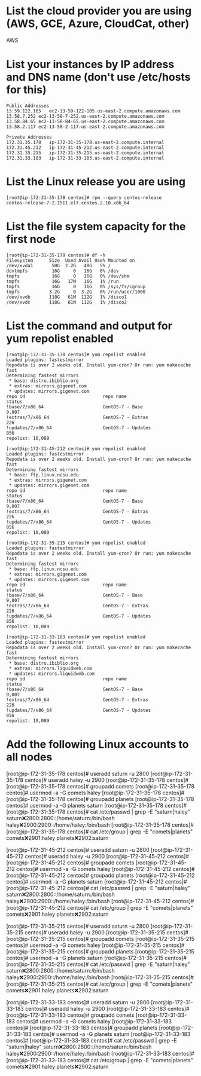 # List the cloud provider you are using (AWS, GCE, Azure, CloudCat, other)

AWS

# List your instances by IP address and DNS name (don't use /etc/hosts for this)

```
Public Addresses
13.59.122.105	ec2-13-59-122-105.us-east-2.compute.amazonaws.com
13.58.7.252	ec2-13-58-7-252.us-east-2.compute.amazonaws.com
13.58.84.65	ec2-13-58-84-65.us-east-2.compute.amazonaws.com
13.58.2.117	ec2-13-58-2-117.us-east-2.compute.amazonaws.com

Private Addresses
172.31.35.178	ip-172-31-35-178.us-east-2.compute.internal
172.31.45.212	ip-172-31-45-212.us-east-2.compute.internal
172.31.35.215	ip-172-31-35-215.us-east-2.compute.internal
172.31.33.183	ip-172-31-33-183.us-east-2.compute.internal
```

# List the Linux release you are using

```
[root@ip-172-31-35-178 centos]# rpm --query centos-release
centos-release-7-2.1511.el7.centos.2.10.x86_64
```

# List the file system capacity for the first node

```
[root@ip-172-31-35-178 centos]# df -h
Filesystem      Size  Used Avail Use% Mounted on
/dev/xvda1       50G  2.2G   48G   5% /
devtmpfs         16G     0   16G   0% /dev
tmpfs            16G     0   16G   0% /dev/shm
tmpfs            16G   17M   16G   1% /run
tmpfs            16G     0   16G   0% /sys/fs/cgroup
tmpfs           3.2G     0  3.2G   0% /run/user/1000
/dev/xvdb       118G   61M  112G   1% /disco1
/dev/xvdc       118G   61M  112G   1% /disco2
```

# List the command and output for yum repolist enabled

```
[root@ip-172-31-35-178 centos]# yum repolist enabled
Loaded plugins: fastestmirror
Repodata is over 2 weeks old. Install yum-cron? Or run: yum makecache fast
Determining fastest mirrors
 * base: distro.ibiblio.org
 * extras: mirrors.gigenet.com
 * updates: mirrors.gigenet.com
repo id                             repo name                             status
!base/7/x86_64                      CentOS-7 - Base                       9,007
!extras/7/x86_64                    CentOS-7 - Extras                       226
!updates/7/x86_64                   CentOS-7 - Updates                      856
repolist: 10,089
```

```
[root@ip-172-31-45-212 centos]# yum repolist enabled
Loaded plugins: fastestmirror
Repodata is over 2 weeks old. Install yum-cron? Or run: yum makecache fast
Determining fastest mirrors
 * base: ftp.linux.ncsu.edu
 * extras: mirrors.gigenet.com
 * updates: mirrors.gigenet.com
repo id                             repo name                            status
!base/7/x86_64                      CentOS-7 - Base                      9,007
!extras/7/x86_64                    CentOS-7 - Extras                      226
!updates/7/x86_64                   CentOS-7 - Updates                     856
repolist: 10,089
```

```
[root@ip-172-31-35-215 centos]# yum repolist enabled
Loaded plugins: fastestmirror
Repodata is over 2 weeks old. Install yum-cron? Or run: yum makecache fast
Determining fastest mirrors
 * base: ftp.linux.ncsu.edu
 * extras: mirrors.gigenet.com
 * updates: mirrors.gigenet.com
repo id                             repo name                             status
!base/7/x86_64                      CentOS-7 - Base                       9,007
!extras/7/x86_64                    CentOS-7 - Extras                       226
!updates/7/x86_64                   CentOS-7 - Updates                      856
repolist: 10,089
```

```
[root@ip-172-31-33-183 centos]# yum repolist enabled
Loaded plugins: fastestmirror
Repodata is over 2 weeks old. Install yum-cron? Or run: yum makecache fast
Determining fastest mirrors
 * base: distro.ibiblio.org
 * extras: mirrors.liquidweb.com
 * updates: mirrors.liquidweb.com
repo id                             repo name                             status
!base/7/x86_64                      CentOS-7 - Base                       9,007
!extras/7/x86_64                    CentOS-7 - Extras                       226
!updates/7/x86_64                   CentOS-7 - Updates                      856
repolist: 10,089
```

# Add the following Linux accounts to all nodes
[root@ip-172-31-35-178 centos]# useradd saturn -u 2800
[root@ip-172-31-35-178 centos]# useradd haley -u 2900
[root@ip-172-31-35-178 centos]#
[root@ip-172-31-35-178 centos]# groupadd comets
[root@ip-172-31-35-178 centos]# usermod -a -G comets haley
[root@ip-172-31-35-178 centos]#
[root@ip-172-31-35-178 centos]# groupadd planets
[root@ip-172-31-35-178 centos]# usermod -a -G planets saturn
[root@ip-172-31-35-178 centos]#
[root@ip-172-31-35-178 centos]# cat /etc/passwd | grep -E "saturn|haley"
saturn:x:2800:2800::/home/saturn:/bin/bash
haley:x:2900:2900::/home/haley:/bin/bash
[root@ip-172-31-35-178 centos]#
[root@ip-172-31-35-178 centos]# cat /etc/group | grep -E "comets|planets"
comets:x:2901:haley
planets:x:2902:saturn

[root@ip-172-31-45-212 centos]# useradd saturn -u 2800
[root@ip-172-31-45-212 centos]# useradd haley -u 2900
[root@ip-172-31-45-212 centos]#
[root@ip-172-31-45-212 centos]# groupadd comets
[root@ip-172-31-45-212 centos]# usermod -a -G comets haley
[root@ip-172-31-45-212 centos]#
[root@ip-172-31-45-212 centos]# groupadd planets
[root@ip-172-31-45-212 centos]# usermod -a -G planets saturn
[root@ip-172-31-45-212 centos]#
[root@ip-172-31-45-212 centos]# cat /etc/passwd | grep -E "saturn|haley"
saturn:x:2800:2800::/home/saturn:/bin/bash
haley:x:2900:2900::/home/haley:/bin/bash
[root@ip-172-31-45-212 centos]#
[root@ip-172-31-45-212 centos]# cat /etc/group | grep -E "comets|planets"
comets:x:2901:haley
planets:x:2902:saturn

[root@ip-172-31-35-215 centos]# useradd saturn -u 2800
[root@ip-172-31-35-215 centos]# useradd haley -u 2900
[root@ip-172-31-35-215 centos]#
[root@ip-172-31-35-215 centos]# groupadd comets
[root@ip-172-31-35-215 centos]# usermod -a -G comets haley
[root@ip-172-31-35-215 centos]#
[root@ip-172-31-35-215 centos]# groupadd planets
[root@ip-172-31-35-215 centos]# usermod -a -G planets saturn
[root@ip-172-31-35-215 centos]#
[root@ip-172-31-35-215 centos]# cat /etc/passwd | grep -E "saturn|haley"
saturn:x:2800:2800::/home/saturn:/bin/bash
haley:x:2900:2900::/home/haley:/bin/bash
[root@ip-172-31-35-215 centos]#
[root@ip-172-31-35-215 centos]# cat /etc/group | grep -E "comets|planets"
comets:x:2901:haley
planets:x:2902:saturn

[root@ip-172-31-33-183 centos]# useradd saturn -u 2800
[root@ip-172-31-33-183 centos]# useradd haley -u 2900
[root@ip-172-31-33-183 centos]#
[root@ip-172-31-33-183 centos]# groupadd comets
[root@ip-172-31-33-183 centos]# usermod -a -G comets haley
[root@ip-172-31-33-183 centos]#
[root@ip-172-31-33-183 centos]# groupadd planets
[root@ip-172-31-33-183 centos]# usermod -a -G planets saturn
[root@ip-172-31-33-183 centos]#
[root@ip-172-31-33-183 centos]# cat /etc/passwd | grep -E "saturn|haley"
saturn:x:2800:2800::/home/saturn:/bin/bash
haley:x:2900:2900::/home/haley:/bin/bash
[root@ip-172-31-33-183 centos]#
[root@ip-172-31-33-183 centos]# cat /etc/group | grep -E "comets|planets"
comets:x:2901:haley
planets:x:2902:saturn

